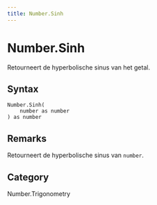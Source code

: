 ```yaml
---
title: Number.Sinh
---
```


# Number.Sinh


Retourneert de hyperbolische sinus van het getal.


## Syntax

```powerquery
Number.Sinh(
    number as number
) as number
```


## Remarks

Retourneert de hyperbolische sinus van <code>number</code>.



## Category
Number.Trigonometry

